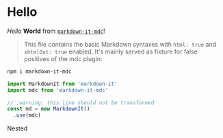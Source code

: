 # Hello

_Hello_ **World** from [`markdown-it-mdc`](https://github.com/antfu/markdown-it-mdc)!

> This file contains the basic Markdown syntaxes with `html: true` and `xhtmlOut: true` enabled. It's mainly served as fixture for false positives of the mdc plugin:

```bash
npm i markdown-it-mdc
```

```ts
import MarkdownIt from 'markdown-it'
import mdc from 'markdown-it-mdc'

// :warning: this line should not be transformed
const md = new MarkdownIt()
  .use(mdc)
```

<Counter :count="1" />

<CustomComponent>
  Nested <Counter @click="foo" />
</CustomComponent>

<style scoped>
  .mdc-button {
    background-color: #ff0000;
  }
</style>
